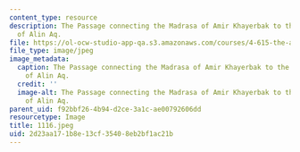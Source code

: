 ```yaml
---
content_type: resource
description: The Passage connecting the Madrasa of Amir Khayerbak to the old palace
  of Alin Aq.
file: https://ol-ocw-studio-app-qa.s3.amazonaws.com/courses/4-615-the-architecture-of-cairo-spring-2002/2d23aa171b8e13cf35408eb2bf1ac21b_1116.jpeg
file_type: image/jpeg
image_metadata:
  caption: The Passage connecting the Madrasa of Amir Khayerbak to the old palace
    of Alin Aq.
  credit: ''
  image-alt: The Passage connecting the Madrasa of Amir Khayerbak to the old palace
    of Alin Aq.
parent_uid: f92bbf26-4b94-d2ce-3a1c-ae00792606dd
resourcetype: Image
title: 1116.jpeg
uid: 2d23aa17-1b8e-13cf-3540-8eb2bf1ac21b
---
```

